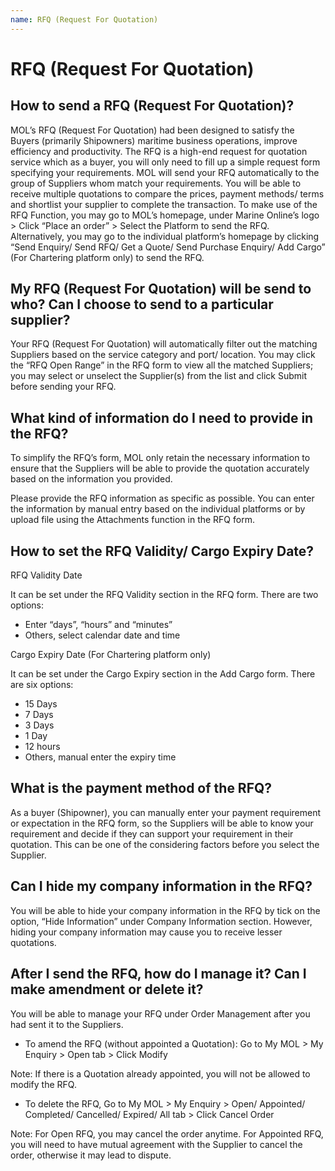 ```yaml
---
name: RFQ (Request For Quotation)
---
```


# RFQ (Request For Quotation)

##  How to send a RFQ (Request For Quotation)?

MOL’s RFQ (Request For Quotation) had been designed to satisfy the Buyers (primarily Shipowners) maritime business operations, improve efficiency and productivity. The RFQ is a high-end request for quotation service which as a buyer, you will only need to fill up a simple request form specifying your requirements. MOL will send your RFQ automatically to the group of Suppliers whom match your requirements. You will be able to receive multiple quotations to compare the prices, payment methods/ terms and shortlist your supplier to complete the transaction. To make use of the RFQ Function, you may go to MOL’s homepage, under Marine Online’s logo > Click “Place an order” > Select the Platform to send the RFQ. Alternatively, you may go to the individual platform’s homepage by clicking “Send Enquiry/ Send RFQ/ Get a Quote/ Send Purchase Enquiry/ Add Cargo” (For Chartering platform only) to send the RFQ.


##  My RFQ (Request For Quotation) will be send to who? Can I choose to send to a particular supplier?

Your RFQ (Request For Quotation) will automatically filter out the matching Suppliers based on the service category and port/ location. You may click the “RFQ Open Range” in the RFQ form to view all the matched Suppliers; you may select or unselect the Supplier(s) from the list and click Submit before sending your RFQ.

##  What kind of information do I need to provide in the RFQ?

To simplify the RFQ’s form, MOL only retain the necessary information to ensure that the Suppliers will be able to provide the quotation accurately based on the information you provided.

Please provide the RFQ information as specific as possible. You can enter the information by manual entry based on the individual platforms or by upload file using the Attachments function in the RFQ form.

##  How to set the RFQ Validity/ Cargo Expiry Date?

RFQ Validity Date 

It can be set under the RFQ Validity section in the RFQ form. There are two options:

-	Enter “days”, “hours” and “minutes”
-	Others, select calendar date and time

Cargo Expiry Date (For Chartering platform only)

It can be set under the Cargo Expiry section in the Add Cargo form. There are six options:

-	15 Days
-	7 Days
-	3 Days
-	1 Day
-	12 hours
-	Others, manual enter the expiry time

##  What is the payment method of the RFQ?

As a buyer (Shipowner), you can manually enter your payment requirement or expectation in the RFQ form, so the Suppliers will be able to know your requirement and decide if they can support your requirement in their quotation. This can be one of the considering factors before you select the Supplier.

##  Can I hide my company information in the RFQ?

You will be able to hide your company information in the RFQ by tick on the option, “Hide Information” under Company Information section. However, hiding your company information may cause you to receive lesser quotations.

##  After I send the RFQ, how do I manage it? Can I make amendment or delete it?

You will be able to manage your RFQ under Order Management after you had sent it to the Suppliers. 

-	To amend the RFQ (without appointed a Quotation): Go to My MOL > My Enquiry > Open tab > Click Modify

Note: If there is a Quotation already appointed, you will not be allowed to modify the RFQ. 

-	To delete the RFQ, Go to My MOL > My Enquiry > Open/ Appointed/ Completed/ Cancelled/ Expired/ All tab > Click Cancel Order

Note: For Open RFQ, you may cancel the order anytime. For Appointed RFQ, you will need to have mutual agreement with the Supplier to cancel the order, otherwise it may lead to dispute.




